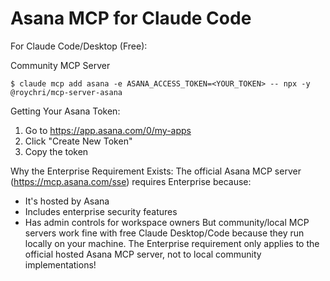 # Asana MCP for Claude Code

For Claude Code/Desktop (Free):


Community MCP Server

```
$ claude mcp add asana -e ASANA_ACCESS_TOKEN=<YOUR_TOKEN> -- npx -y @roychri/mcp-server-asana
```

Getting Your Asana Token:

1. Go to https://app.asana.com/0/my-apps
2. Click "Create New Token"
3. Copy the token

Why the Enterprise Requirement Exists:
The official Asana MCP server (https://mcp.asana.com/sse) requires Enterprise because:
- It's hosted by Asana
- Includes enterprise security features
- Has admin controls for workspace owners
But community/local MCP servers work fine with free Claude Desktop/Code because they run locally on your machine.
The Enterprise requirement only applies to the official hosted Asana MCP server, not to local community implementations!
